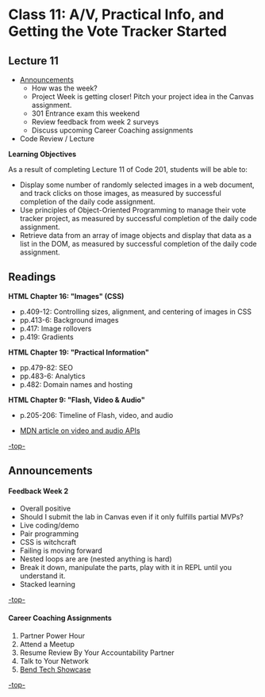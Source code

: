 # Class 11: A/V, Practical Info, and Getting the Vote Tracker Started

<a id="top"></a>
## Lecture 11

- [Announcements](#announcements)
  - How was the week?
  - Project Week is getting closer! Pitch your project idea in the Canvas assignment.
  - 301 Entrance exam this weekend
  - Review feedback from week 2 surveys
  - Discuss upcoming Career Coaching assignments
- Code Review / Lecture

**Learning Objectives**

As a result of completing Lecture 11 of Code 201, students will be able to:
- Display some number of randomly selected images in a web document, and track clicks on those images, as measured by successful completion of the daily code assignment.
- Use principles of Object-Oriented Programming to manage their vote tracker project, as measured by successful completion of the daily code assignment.
- Retrieve data from an array of image objects and display that data as a list in the DOM, as measured by successful completion of the daily code assignment.

<a id="readings"></a>

## Readings

**HTML Chapter 16: "Images" (CSS)**

- p.409-12: Controlling sizes, alignment, and centering of images in CSS
- pp.413-6: Background images
- p.417: Image rollovers
- p.419: Gradients

**HTML Chapter 19: "Practical Information"**

- pp.479-82: SEO
- pp.483-6: Analytics
- p.482: Domain names and hosting

**HTML Chapter 9: "Flash, Video & Audio"**

- p.205-206: Timeline of Flash, video, and audio

- [MDN article on video and audio APIs](https://developer.mozilla.org/en-US/docs/Learn/JavaScript/Client-side_web_APIs/Video_and_audio_APIs)

[-top-](#top)

<a id="announcements"></a>

## Announcements

#### Feedback Week 2

- Overall positive
- Should I submit the lab in Canvas even if it only fulfills partial MVPs?
- Live coding/demo
- Pair programming
- CSS is witchcraft
- Failing is moving forward
- Nested loops are are (nested anything is hard)
- Break it down, manipulate the parts, play with it in REPL until you understand it. 
- Stacked learning

[-top-](#top)

#### Career Coaching Assignments

1. Partner Power Hour
2. Attend a Meetup 
3. Resume Review By Your Accountability Partner
4. Talk to Your Network
5. [Bend Tech Showcase](https://www.eventbrite.com/e/2019-bend-tech-showcase-tickets-65425364025)

[-top-](#top)
